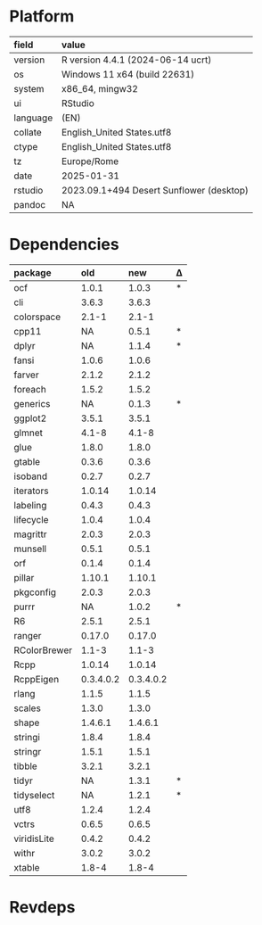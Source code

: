 # Platform

|field    |value                                    |
|:--------|:----------------------------------------|
|version  |R version 4.4.1 (2024-06-14 ucrt)        |
|os       |Windows 11 x64 (build 22631)             |
|system   |x86_64, mingw32                          |
|ui       |RStudio                                  |
|language |(EN)                                     |
|collate  |English_United States.utf8               |
|ctype    |English_United States.utf8               |
|tz       |Europe/Rome                              |
|date     |2025-01-31                               |
|rstudio  |2023.09.1+494 Desert Sunflower (desktop) |
|pandoc   |NA                                       |

# Dependencies

|package      |old       |new       |Δ  |
|:------------|:---------|:---------|:--|
|ocf          |1.0.1     |1.0.3     |*  |
|cli          |3.6.3     |3.6.3     |   |
|colorspace   |2.1-1     |2.1-1     |   |
|cpp11        |NA        |0.5.1     |*  |
|dplyr        |NA        |1.1.4     |*  |
|fansi        |1.0.6     |1.0.6     |   |
|farver       |2.1.2     |2.1.2     |   |
|foreach      |1.5.2     |1.5.2     |   |
|generics     |NA        |0.1.3     |*  |
|ggplot2      |3.5.1     |3.5.1     |   |
|glmnet       |4.1-8     |4.1-8     |   |
|glue         |1.8.0     |1.8.0     |   |
|gtable       |0.3.6     |0.3.6     |   |
|isoband      |0.2.7     |0.2.7     |   |
|iterators    |1.0.14    |1.0.14    |   |
|labeling     |0.4.3     |0.4.3     |   |
|lifecycle    |1.0.4     |1.0.4     |   |
|magrittr     |2.0.3     |2.0.3     |   |
|munsell      |0.5.1     |0.5.1     |   |
|orf          |0.1.4     |0.1.4     |   |
|pillar       |1.10.1    |1.10.1    |   |
|pkgconfig    |2.0.3     |2.0.3     |   |
|purrr        |NA        |1.0.2     |*  |
|R6           |2.5.1     |2.5.1     |   |
|ranger       |0.17.0    |0.17.0    |   |
|RColorBrewer |1.1-3     |1.1-3     |   |
|Rcpp         |1.0.14    |1.0.14    |   |
|RcppEigen    |0.3.4.0.2 |0.3.4.0.2 |   |
|rlang        |1.1.5     |1.1.5     |   |
|scales       |1.3.0     |1.3.0     |   |
|shape        |1.4.6.1   |1.4.6.1   |   |
|stringi      |1.8.4     |1.8.4     |   |
|stringr      |1.5.1     |1.5.1     |   |
|tibble       |3.2.1     |3.2.1     |   |
|tidyr        |NA        |1.3.1     |*  |
|tidyselect   |NA        |1.2.1     |*  |
|utf8         |1.2.4     |1.2.4     |   |
|vctrs        |0.6.5     |0.6.5     |   |
|viridisLite  |0.4.2     |0.4.2     |   |
|withr        |3.0.2     |3.0.2     |   |
|xtable       |1.8-4     |1.8-4     |   |

# Revdeps

